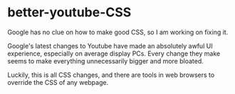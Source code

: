 # better-youtube-CSS
Google has no clue on how to make good CSS, so I am working on fixing it.

Google's latest changes to Youtube have made an absolutely awful UI experience, especially on average display PCs. Every change they make seems to make everything unnecessarily bigger and more bloated.

Luckily, this is all CSS changes, and there are tools in web browsers to override the CSS of any webpage. 
